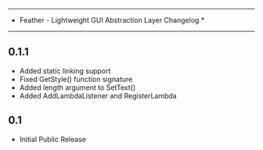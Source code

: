 *********************************************************
* Feather - Lightweight GUI Abstraction Layer Changelog *
*********************************************************

0.1.1
------
- Added static linking support
- Fixed GetStyle() function signature
- Added length argument to SetText()
- Added AddLambdaListener and RegisterLambda

0.1
------
- Initial Public Release